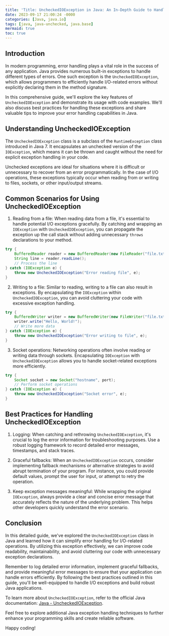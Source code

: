 ```yaml
---
title: 'Title: UncheckedIOException in Java: An In-Depth Guide to Handling Errors Efficiently'
date: 2023-09-17 21:00:24 -0000
categories: [Java, java.io]
tags: [java, java-unchecked, java.base]
mermaid: true
toc: true
---
```



## Introduction

In modern programming, error handling plays a vital role in the success of any application. Java provides numerous built-in exceptions to handle different types of errors. One such exception is the `UncheckedIOException`, which allows programmers to efficiently handle I/O-related errors without explicitly declaring them in the method signature.

In this comprehensive guide, we'll explore the key features of `UncheckedIOException` and demonstrate its usage with code examples. We'll also discuss best practices for handling these exceptions and share valuable tips to improve your error handling capabilities in Java.

## Understanding UncheckedIOException

The `UncheckedIOException` class is a subclass of the `RuntimeException` class introduced in Java 7. It encapsulates an unchecked version of the `IOException`, which means it can be thrown and caught without the need for explicit exception handling in your code.

Unchecked exceptions are ideal for situations where it is difficult or unnecessary to recover from an error programmatically. In the case of I/O operations, these exceptions typically occur when reading from or writing to files, sockets, or other input/output streams.

## Common Scenarios for Using UncheckedIOException
1. Reading from a file: When reading data from a file, it's essential to handle potential I/O exceptions gracefully. By catching and wrapping an `IOException` with `UncheckedIOException`, you can propagate the exception up the call stack without adding unnecessary `throws` declarations to your method.
```java
try {
    BufferedReader reader = new BufferedReader(new FileReader("file.txt"));
    String line = reader.readLine();
    // Process the line
} catch (IOException e) {
    throw new UncheckedIOException("Error reading file", e);
}
```
2. Writing to a file: Similar to reading, writing to a file can also result in exceptions. By encapsulating the `IOException` within `UncheckedIOException`, you can avoid cluttering your code with excessive exception handling.
```java
try {
    BufferedWriter writer = new BufferedWriter(new FileWriter("file.txt"));
    writer.write("Hello, World!");
    // Write more data
} catch (IOException e) {
    throw new UncheckedIOException("Error writing to file", e);
}
```
3. Socket operations: Networking operations often involve reading or writing data through sockets. Encapsulating `IOException` with `UncheckedIOException` allows you to handle socket-related exceptions more efficiently.
```java
try {
    Socket socket = new Socket("hostname", port);
    // Perform socket operations
} catch (IOException e) {
    throw new UncheckedIOException("Socket error", e);
}
```

## Best Practices for Handling UncheckedIOException

1. Logging: When catching and rethrowing `UncheckedIOException`, it's crucial to log the error information for troubleshooting purposes. Use a robust logging framework to record detailed error messages, timestamps, and stack traces.

2. Graceful fallbacks: When an `UncheckedIOException` occurs, consider implementing fallback mechanisms or alternative strategies to avoid abrupt termination of your program. For instance, you could provide default values, prompt the user for input, or attempt to retry the operation.

3. Keep exception messages meaningful: While wrapping the original `IOException`, always provide a clear and concise error message that accurately reflects the nature of the underlying problem. This helps other developers quickly understand the error scenario.

## Conclusion

In this detailed guide, we've explored the `UncheckedIOException` class in Java and learned how it can simplify error handling for I/O-related operations. By utilizing this exception effectively, we can improve code readability, maintainability, and avoid cluttering our code with unnecessary exception declarations.

Remember to log detailed error information, implement graceful fallbacks, and provide meaningful error messages to ensure that your application can handle errors efficiently. By following the best practices outlined in this guide, you'll be well-equipped to handle I/O exceptions and build robust Java applications.

To learn more about `UncheckedIOException`, refer to the official Java documentation: [Java - UncheckedIOException](https://docs.oracle.com/en/java/javase/15/docs/api/java.base/java/io/UncheckedIOException.html).

Feel free to explore additional Java exception handling techniques to further enhance your programming skills and create reliable software.

Happy coding!
